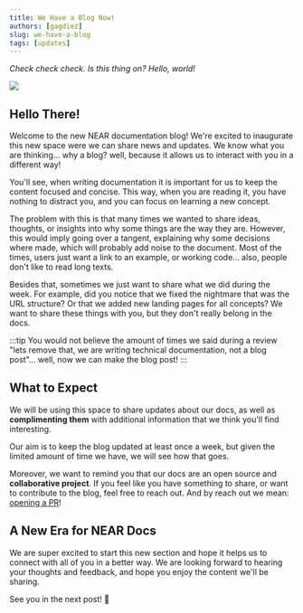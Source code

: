 ```yaml
---
title: We Have a Blog Now!
authors: [gagdiez]
slug: we-have-a-blog
tags: [updates]
---
```


*Check check check. Is this thing on? Hello, world!*

<p><img src="/assets/images/protocol-b73c2a3ace3307226ee7eb2149ee432f.png" /></p>

<!-- truncate -->

## Hello There!
Welcome to the new NEAR documentation blog! We're excited to inaugurate this new space were we can share news and updates. We know what you are thinking... why a blog? well, because it allows us to interact with you in a different way!

You'll see, when writing documentation it is important for us to keep the content focused and concise. This way, when you are reading it, you have nothing to distract you, and you can focus on learning a new concept.

The problem with this is that many times we wanted to share ideas, thoughts, or insights into why some things are the way they are. However, this would imply going over a tangent, explaining why some decisions where made, which will probably add noise to the document. Most of the times, users just want a link to an example, or working code... also, people don't like to read long texts.

Besides that, sometimes we just want to share what we did during the week. For example, did you notice that we fixed the nightmare that was the URL structure? Or that we added new landing pages for all concepts? We want to share these things with you, but they don't really belong in the docs.

:::tip
You would not believe the amount of times we said during a review "lets remove that, we are writing technical documentation, not a blog post"... well, now we can make the blog post!
:::

## What to Expect

We will be using this space to share updates about our docs, as well as **complimenting them** with additional information that we think you'll find interesting.

Our aim is to keep the blog updated at least once a week, but given the limited amount of time we have, we will see how that goes.

Moreover, we want to remind you that our docs are an open source and **collaborative project**. If you feel like you have something to share, or want to contribute to the blog, feel free to reach out. And by reach out we mean: [opening a PR](https://github.com/near/docs/pulls)!

## A New Era for NEAR Docs

We are super excited to start this new section and hope it helps us to connect with all of you in a better way. We are looking forward to hearing your thoughts and feedback, and hope you enjoy the content we'll be sharing.

See you in the next post! 🚀